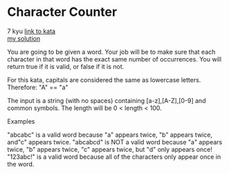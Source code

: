 # Character Counter
7 kyu
[link to kata](https://www.codewars.com/kata/56786a687e9a88d1cf00005d/train/javascript)
<br>
[my solution](./kata.js)

You are going to be given a word. Your job will be to make sure that each character in that word has the exact same number of occurrences. You will return true if it is valid, or false if it is not.

For this kata, capitals are considered the same as lowercase letters. Therefore: "A" == "a"

The input is a string (with no spaces) containing [a-z],[A-Z],[0-9] and common symbols. The length will be 0 < length < 100.

Examples

"abcabc" is a valid word because "a" appears twice, "b" appears twice, and"c" appears twice.
"abcabcd" is NOT a valid word because "a" appears twice, "b" appears twice, "c" appears twice, but "d" only appears once!
"123abc!" is a valid word because all of the characters only appear once in the word.
